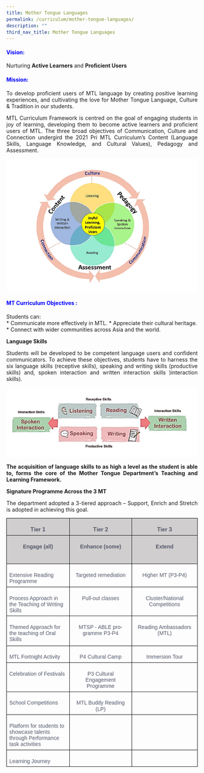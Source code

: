 ```yaml
---
title: Mother Tongue Languages
permalink: /curriculum/mother-tongue-languages/
description: ""
third_nav_title: Mother Tongue Languages
---
```

<h4 style="color:blue;">Vision:</h4>
Nurturing <b>Active Learners</b> and <b>Proficient Users</b>


<h4 style="color:blue;">Mission:</h4>
<p style="text-align: justify;">To develop proficient users of MTL language by creating positive learning experiences, and cultivating the love for Mother Tongue Language, Culture &amp; Tradition in our students.


</p><p style="text-align: justify;">MTL Curriculum Framework is centred on the goal of engaging students in joy of learning, developing them to become active learners and proficient users of MTL. The three broad objectives of Communication, Culture and Connection undergird the 2021 Pri MTL Curriculum’s Content (Language Skills, Language Knowledge, and Cultural Values), Pedagogy and Assessment.</p>
	
![](/images/MT%20diagram.png)
 <p></p>
<h4 style="color:blue;">MT Curriculum Objectives :</h4> 
Students can:<br>
* Communicate more effectively in MTL.
* Appreciate their cultural heritage.
* Connect with wider communities across Asia and the world.

<b>Language Skills</b><br>
<p style="text-align: justify;">Students will be developed to be competent language users and confident communicators. To achieve these objectives, students have to harness the six language skills (receptive skills), speaking and writing skills (productive skills) and, spoken interaction and written interaction skills )interaction skills).</p>


![](/images/MT%20skills.png)
	<br>
	
<p></p><p style="text-align: justify;"><b>The acquisition of language skills to as high a level as the student is able to, forms the core of the Mother Tongue Department’s Teaching and Learning Framework.</b>

<b>Signature Programme Across the 3 MT</b><br></p><p style="text-align: justify;">The department adopted a 3-tiered approach –
Support, Enrich and Stretch is adopted in achieving this goal.

<table class="MsoNormalTable" border="1" cellspacing="0" cellpadding="0" width="619" style="border-collapse:collapse;mso-table-layout-alt:fixed;border:none;
 mso-border-alt:solid black 1.0pt;mso-yfti-tbllook:1536;mso-padding-alt:0cm 5.4pt 0cm 5.4pt;
 mso-border-insideh:1.0pt solid black;mso-border-insidev:1.0pt solid black"><tbody><tr style="mso-yfti-irow:0;mso-yfti-firstrow:yes"><td width="207" valign="top" style="width:155.25pt;border:solid black 1.0pt;
  background:#D0CECE;mso-background-themecolor:background2;mso-background-themeshade:
  230;padding:5.0pt 5.0pt 5.0pt 5.0pt"><p class="MsoNormal" align="center" style="margin-bottom:0cm;text-align:center;
  line-height:normal;mso-pagination:none;border:none;mso-padding-alt:31.0pt 31.0pt 31.0pt 31.0pt;
  mso-border-shadow:yes"><b style="mso-bidi-font-weight:normal"><span lang="EN-GB" style="color:#53576A">Tier 1</span></b></p></td><td width="206" valign="top" style="width:154.5pt;border:solid black 1.0pt;
  border-left:none;mso-border-left-alt:solid black 1.0pt;background:#D0CECE;
  mso-background-themecolor:background2;mso-background-themeshade:230;
  padding:5.0pt 5.0pt 5.0pt 5.0pt"><p class="MsoNormal" align="center" style="margin-bottom:0cm;text-align:center;
  line-height:normal;mso-pagination:none;border:none;mso-padding-alt:31.0pt 31.0pt 31.0pt 31.0pt;
  mso-border-shadow:yes"><b style="mso-bidi-font-weight:normal"><span lang="EN-GB" style="color:#53576A">Tier 2</span></b></p></td><td width="206" valign="top" style="width:154.5pt;border:solid black 1.0pt;
  border-left:none;mso-border-left-alt:solid black 1.0pt;background:#D0CECE;
  mso-background-themecolor:background2;mso-background-themeshade:230;
  padding:5.0pt 5.0pt 5.0pt 5.0pt"><p class="MsoNormal" align="center" style="margin-bottom:0cm;text-align:center;
  line-height:normal;mso-pagination:none;border:none;mso-padding-alt:31.0pt 31.0pt 31.0pt 31.0pt;
  mso-border-shadow:yes"><b style="mso-bidi-font-weight:normal"><span lang="EN-GB" style="color:#53576A">Tier 3</span></b></p></td></tr><tr style="mso-yfti-irow:1"><td width="207" valign="top" style="width:155.25pt;border:solid black 1.0pt;
  border-top:none;mso-border-top-alt:solid black 1.0pt;background:#D0CECE;
  mso-background-themecolor:background2;mso-background-themeshade:230;
  padding:5.0pt 5.0pt 5.0pt 5.0pt"><p class="MsoNormal" align="center" style="margin-bottom:0cm;text-align:center;
  line-height:115%;mso-pagination:none"><b style="mso-bidi-font-weight:normal"><span lang="EN-GB" style="font-family:&quot;Arial&quot;,sans-serif;mso-fareast-font-family:
  Arial;color:#53576A">Engage (all)</span></b></p><p class="MsoNormal" align="center" style="margin-bottom:0cm;text-align:center;
  line-height:normal;mso-pagination:none;border:none;mso-padding-alt:31.0pt 31.0pt 31.0pt 31.0pt;
  mso-border-shadow:yes"><b style="mso-bidi-font-weight:normal"><span lang="EN-GB" style="color:#53576A">&nbsp;</span></b></p></td><td width="206" valign="top" style="width:154.5pt;border-top:none;border-left:
  none;border-bottom:solid black 1.0pt;border-right:solid black 1.0pt;
  mso-border-top-alt:solid black 1.0pt;mso-border-left-alt:solid black 1.0pt;
  background:#D0CECE;mso-background-themecolor:background2;mso-background-themeshade:
  230;padding:5.0pt 5.0pt 5.0pt 5.0pt"><p class="MsoNormal" align="center" style="margin-bottom:0cm;text-align:center;
  line-height:115%;mso-pagination:none"><b style="mso-bidi-font-weight:normal"><span lang="EN-GB" style="font-family:&quot;Arial&quot;,sans-serif;mso-fareast-font-family:
  Arial;color:#53576A">Enhance (some)</span></b></p><p class="MsoNormal" align="center" style="margin-bottom:0cm;text-align:center;
  line-height:normal;mso-pagination:none;border:none;mso-padding-alt:31.0pt 31.0pt 31.0pt 31.0pt;
  mso-border-shadow:yes"><b style="mso-bidi-font-weight:normal"><span lang="EN-GB" style="color:#53576A">&nbsp;</span></b></p></td><td width="206" valign="top" style="width:154.5pt;border-top:none;border-left:
  none;border-bottom:solid black 1.0pt;border-right:solid black 1.0pt;
  mso-border-top-alt:solid black 1.0pt;mso-border-left-alt:solid black 1.0pt;
  background:#D0CECE;mso-background-themecolor:background2;mso-background-themeshade:
  230;padding:5.0pt 5.0pt 5.0pt 5.0pt"><p class="MsoNormal" align="center" style="margin-bottom:0cm;text-align:center;
  line-height:115%;mso-pagination:none"><b style="mso-bidi-font-weight:normal"><span lang="EN-GB" style="font-family:&quot;Arial&quot;,sans-serif;mso-fareast-font-family:
  Arial;color:#53576A">Extend</span></b></p><p class="MsoNormal" align="center" style="margin-bottom:0cm;text-align:center;
  line-height:normal;mso-pagination:none;border:none;mso-padding-alt:31.0pt 31.0pt 31.0pt 31.0pt;
  mso-border-shadow:yes"><b style="mso-bidi-font-weight:normal"><span lang="EN-GB" style="color:#53576A">&nbsp;</span></b></p></td></tr><tr style="mso-yfti-irow:2"><td width="207" valign="top" style="width:155.25pt;border:solid black 1.0pt;
  border-top:none;mso-border-top-alt:solid black 1.0pt;padding:5.0pt 5.0pt 5.0pt 5.0pt"><p class="MsoNormal" style="margin-bottom:0cm;line-height:115%;mso-pagination:
  none"><span lang="EN-GB" style="font-family:&quot;Arial&quot;,sans-serif;mso-fareast-font-family:Arial;
  color:#53576A">Extensive Reading Programme</span></p></td><td width="206" valign="top" style="width:154.5pt;border-top:none;border-left:
  none;border-bottom:solid black 1.0pt;border-right:solid black 1.0pt;
  mso-border-top-alt:solid black 1.0pt;mso-border-left-alt:solid black 1.0pt;
  padding:5.0pt 5.0pt 5.0pt 5.0pt"><p class="MsoNormal" align="center" style="margin-bottom:0cm;text-align:center;
  line-height:115%;mso-pagination:none"><span lang="EN-GB" style="font-family:&quot;Arial&quot;,sans-serif;mso-fareast-font-family:
  Arial;color:#53576A">Targeted remediation</span></p></td><td width="206" valign="top" style="width:154.5pt;border-top:none;border-left:
  none;border-bottom:solid black 1.0pt;border-right:solid black 1.0pt;
  mso-border-top-alt:solid black 1.0pt;mso-border-left-alt:solid black 1.0pt;
  padding:5.0pt 5.0pt 5.0pt 5.0pt"><p class="MsoNormal" align="center" style="margin-bottom:0cm;text-align:center;
  line-height:115%;mso-pagination:none"><span lang="EN-GB" style="font-family:&quot;Arial&quot;,sans-serif;mso-fareast-font-family:
  Arial;color:#53576A">Higher MT (P3-P4)</span></p></td></tr><tr style="mso-yfti-irow:3"><td width="207" valign="top" style="width:155.25pt;border:solid black 1.0pt;
  border-top:none;mso-border-top-alt:solid black 1.0pt;padding:5.0pt 5.0pt 5.0pt 5.0pt"><p class="MsoNormal" style="margin-bottom:0cm;line-height:115%;mso-pagination:
  none"><span lang="EN-GB" style="font-family:&quot;Arial&quot;,sans-serif;mso-fareast-font-family:Arial;
  color:#53576A">Process Approach in the Teaching of Writing Skills</span></p></td><td width="206" valign="top" style="width:154.5pt;border-top:none;border-left:
  none;border-bottom:solid black 1.0pt;border-right:solid black 1.0pt;
  mso-border-top-alt:solid black 1.0pt;mso-border-left-alt:solid black 1.0pt;
  padding:5.0pt 5.0pt 5.0pt 5.0pt"><p class="MsoNormal" align="center" style="margin-bottom:0cm;text-align:center;
  line-height:115%;mso-pagination:none"><span lang="EN-GB" style="font-family:&quot;Arial&quot;,sans-serif;mso-fareast-font-family:
  Arial;color:#53576A">Pull-out classes</span></p></td><td width="206" valign="top" style="width:154.5pt;border-top:none;border-left:
  none;border-bottom:solid black 1.0pt;border-right:solid black 1.0pt;
  mso-border-top-alt:solid black 1.0pt;mso-border-left-alt:solid black 1.0pt;
  padding:5.0pt 5.0pt 5.0pt 5.0pt"><p class="MsoNormal" align="center" style="margin-bottom:0cm;text-align:center;
  line-height:115%;mso-pagination:none"><span lang="EN-GB" style="font-family:&quot;Arial&quot;,sans-serif;mso-fareast-font-family:
  Arial;color:#53576A">Cluster/National Competitions</span></p></td></tr><tr style="mso-yfti-irow:4;height:48.0pt"><td width="207" valign="top" style="width:155.25pt;border:solid black 1.0pt;
  border-top:none;mso-border-top-alt:solid black 1.0pt;padding:5.0pt 5.0pt 5.0pt 5.0pt;
  height:48.0pt"><p class="MsoNormal" style="margin-bottom:0cm;line-height:115%;mso-pagination:
  none"><span lang="EN-GB" style="font-family:&quot;Arial&quot;,sans-serif;mso-fareast-font-family:Arial;
  color:#53576A">Themed Approach for the teaching of Oral Skills<span style="mso-spacerun:yes">&nbsp;</span></span></p></td><td width="206" valign="top" style="width:154.5pt;border-top:none;border-left:
  none;border-bottom:solid black 1.0pt;border-right:solid black 1.0pt;
  mso-border-top-alt:solid black 1.0pt;mso-border-left-alt:solid black 1.0pt;
  padding:5.0pt 5.0pt 5.0pt 5.0pt;height:48.0pt"><p class="MsoNormal" align="center" style="margin-bottom:0cm;text-align:center;
  line-height:115%;mso-pagination:none"><span lang="EN-GB" style="font-family:&quot;Arial&quot;,sans-serif;mso-fareast-font-family:
  Arial;color:#53576A">MTSP - ABLE programme P3-P4</span></p></td><td width="206" valign="top" style="width:154.5pt;border-top:none;border-left:
  none;border-bottom:solid black 1.0pt;border-right:solid black 1.0pt;
  mso-border-top-alt:solid black 1.0pt;mso-border-left-alt:solid black 1.0pt;
  padding:5.0pt 5.0pt 5.0pt 5.0pt;height:48.0pt"><p class="MsoNormal" align="center" style="margin-bottom:0cm;text-align:center;
  line-height:115%;mso-pagination:none"><span lang="EN-GB" style="font-family:&quot;Arial&quot;,sans-serif;mso-fareast-font-family:
  Arial;color:#53576A">Reading Ambassadors (MTL)</span></p></td></tr><tr style="mso-yfti-irow:5"><td width="207" valign="top" style="width:155.25pt;border:solid black 1.0pt;
  border-top:none;mso-border-top-alt:solid black 1.0pt;padding:5.0pt 5.0pt 5.0pt 5.0pt"><p class="MsoNormal" style="margin-bottom:0cm;line-height:115%;mso-pagination:
  none"><span lang="EN-GB" style="font-family:&quot;Arial&quot;,sans-serif;mso-fareast-font-family:Arial;
  color:#53576A">MTL Fortnight Activity</span></p></td><td width="206" valign="top" style="width:154.5pt;border-top:none;border-left:
  none;border-bottom:solid black 1.0pt;border-right:solid black 1.0pt;
  mso-border-top-alt:solid black 1.0pt;mso-border-left-alt:solid black 1.0pt;
  padding:5.0pt 5.0pt 5.0pt 5.0pt"><p class="MsoNormal" align="center" style="margin-bottom:0cm;text-align:center;
  line-height:115%;mso-pagination:none"><span lang="EN-GB" style="font-family:&quot;Arial&quot;,sans-serif;mso-fareast-font-family:
  Arial;color:#53576A">P4 Cultural Camp</span></p></td><td width="206" valign="top" style="width:154.5pt;border-top:none;border-left:
  none;border-bottom:solid black 1.0pt;border-right:solid black 1.0pt;
  mso-border-top-alt:solid black 1.0pt;mso-border-left-alt:solid black 1.0pt;
  padding:5.0pt 5.0pt 5.0pt 5.0pt"><p class="MsoNormal" align="center" style="margin-bottom:0cm;text-align:center;
  line-height:115%;mso-pagination:none"><span lang="EN-GB" style="font-family:&quot;Arial&quot;,sans-serif;mso-fareast-font-family:
  Arial;color:#53576A">Immersion Tour</span></p></td></tr><tr style="mso-yfti-irow:6"><td width="207" valign="top" style="width:155.25pt;border:solid black 1.0pt;
  border-top:none;mso-border-top-alt:solid black 1.0pt;padding:5.0pt 5.0pt 5.0pt 5.0pt"><p class="MsoNormal" style="margin-bottom:0cm;line-height:115%;mso-pagination:
  none"><span lang="EN-GB" style="font-family:&quot;Arial&quot;,sans-serif;mso-fareast-font-family:Arial;
  color:#53576A">Celebration of Festivals</span></p></td><td width="206" valign="top" style="width:154.5pt;border-top:none;border-left:
  none;border-bottom:solid black 1.0pt;border-right:solid black 1.0pt;
  mso-border-top-alt:solid black 1.0pt;mso-border-left-alt:solid black 1.0pt;
  padding:5.0pt 5.0pt 5.0pt 5.0pt"><p class="MsoNormal" align="center" style="margin-bottom:0cm;text-align:center;
  line-height:115%;mso-pagination:none"><span lang="EN-GB" style="font-family:&quot;Arial&quot;,sans-serif;mso-fareast-font-family:
  Arial;color:#53576A">P3 Cultural Engagement Programme</span></p></td><td width="206" valign="top" style="width:154.5pt;border-top:none;border-left:
  none;border-bottom:solid black 1.0pt;border-right:solid black 1.0pt;
  mso-border-top-alt:solid black 1.0pt;mso-border-left-alt:solid black 1.0pt;
  padding:5.0pt 5.0pt 5.0pt 5.0pt"><p class="MsoNormal" align="center" style="margin-bottom:0cm;text-align:center;
  line-height:115%;mso-pagination:none"><span lang="EN-GB" style="font-family:&quot;Arial&quot;,sans-serif;mso-fareast-font-family:
  Arial;color:#53576A">&nbsp;</span></p></td></tr><tr style="mso-yfti-irow:7"><td width="207" valign="top" style="width:155.25pt;border:solid black 1.0pt;
  border-top:none;mso-border-top-alt:solid black 1.0pt;padding:5.0pt 5.0pt 5.0pt 5.0pt"><p class="MsoNormal" style="margin-bottom:0cm;line-height:115%;mso-pagination:
  none"><span lang="EN-GB" style="font-family:&quot;Arial&quot;,sans-serif;mso-fareast-font-family:Arial;
  color:#53576A">School Competitions</span></p></td><td width="206" valign="top" style="width:154.5pt;border-top:none;border-left:
  none;border-bottom:solid black 1.0pt;border-right:solid black 1.0pt;
  mso-border-top-alt:solid black 1.0pt;mso-border-left-alt:solid black 1.0pt;
  padding:5.0pt 5.0pt 5.0pt 5.0pt"><p class="MsoNormal" align="center" style="margin-bottom:0cm;text-align:center;
  line-height:115%;mso-pagination:none"><span lang="EN-GB" style="font-family:&quot;Arial&quot;,sans-serif;mso-fareast-font-family:
  Arial;color:#53576A">MTL Buddy Reading (LP)</span></p></td><td width="206" valign="top" style="width:154.5pt;border-top:none;border-left:
  none;border-bottom:solid black 1.0pt;border-right:solid black 1.0pt;
  mso-border-top-alt:solid black 1.0pt;mso-border-left-alt:solid black 1.0pt;
  padding:5.0pt 5.0pt 5.0pt 5.0pt"><p class="MsoNormal" align="center" style="margin-bottom:0cm;text-align:center;
  line-height:115%;mso-pagination:none"><span lang="EN-GB" style="font-family:&quot;Arial&quot;,sans-serif;mso-fareast-font-family:
  Arial;color:#53576A">&nbsp;</span></p></td></tr><tr style="mso-yfti-irow:8"><td width="207" valign="top" style="width:155.25pt;border:solid black 1.0pt;
  border-top:none;mso-border-top-alt:solid black 1.0pt;padding:5.0pt 5.0pt 5.0pt 5.0pt"><p class="MsoNormal" style="margin-bottom:0cm;line-height:115%;mso-pagination:
  none"><span lang="EN-GB" style="font-family:&quot;Arial&quot;,sans-serif;mso-fareast-font-family:Arial;
  color:#53576A">Platform for students to showcase talents through Performance task activities</span></p></td><td width="206" valign="top" style="width:154.5pt;border-top:none;border-left:
  none;border-bottom:solid black 1.0pt;border-right:solid black 1.0pt;
  mso-border-top-alt:solid black 1.0pt;mso-border-left-alt:solid black 1.0pt;
  padding:5.0pt 5.0pt 5.0pt 5.0pt"><p class="MsoNormal" align="center" style="margin-bottom:0cm;text-align:center;
  line-height:115%;mso-pagination:none"><span lang="EN-GB" style="font-family:&quot;Arial&quot;,sans-serif;mso-fareast-font-family:
  Arial;color:#53576A">&nbsp;</span></p></td><td width="206" valign="top" style="width:154.5pt;border-top:none;border-left:
  none;border-bottom:solid black 1.0pt;border-right:solid black 1.0pt;
  mso-border-top-alt:solid black 1.0pt;mso-border-left-alt:solid black 1.0pt;
  padding:5.0pt 5.0pt 5.0pt 5.0pt"><p class="MsoNormal" align="center" style="margin-bottom:0cm;text-align:center;
  line-height:115%;mso-pagination:none"><span lang="EN-GB" style="font-family:&quot;Arial&quot;,sans-serif;mso-fareast-font-family:
  Arial;color:#53576A">&nbsp;</span></p></td></tr><tr style="mso-yfti-irow:9;mso-yfti-lastrow:yes"><td width="207" valign="top" style="width:155.25pt;border:solid black 1.0pt;
  border-top:none;mso-border-top-alt:solid black 1.0pt;padding:5.0pt 5.0pt 5.0pt 5.0pt"><p class="MsoNormal" style="margin-bottom:0cm;line-height:115%;mso-pagination:
  none"><span lang="EN-GB" style="font-family:&quot;Arial&quot;,sans-serif;mso-fareast-font-family:Arial;
  color:#53576A">Learning Journey</span></p></td><td width="206" valign="top" style="width:154.5pt;border-top:none;border-left:
  none;border-bottom:solid black 1.0pt;border-right:solid black 1.0pt;
  mso-border-top-alt:solid black 1.0pt;mso-border-left-alt:solid black 1.0pt;
  padding:5.0pt 5.0pt 5.0pt 5.0pt"><p class="MsoNormal" align="center" style="margin-bottom:0cm;text-align:center;
  line-height:115%;mso-pagination:none"><span lang="EN-GB" style="font-family:&quot;Arial&quot;,sans-serif;mso-fareast-font-family:
  Arial;color:#53576A">&nbsp;</span></p></td><td width="206" valign="top" style="width:154.5pt;border-top:none;border-left:
  none;border-bottom:solid black 1.0pt;border-right:solid black 1.0pt;
  mso-border-top-alt:solid black 1.0pt;mso-border-left-alt:solid black 1.0pt;
  padding:5.0pt 5.0pt 5.0pt 5.0pt"><p class="MsoNormal" align="center" style="margin-bottom:0cm;text-align:center;
  line-height:115%;mso-pagination:none"><span lang="EN-GB" style="font-family:&quot;Arial&quot;,sans-serif;mso-fareast-font-family:
  Arial;color:#53576A">&nbsp;</span></p></td></tr></tbody></table></p><p></p>